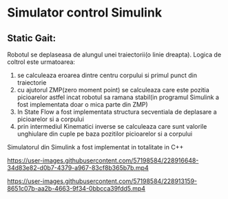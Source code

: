 # Simulator control Simulink

## Static Gait:
  
  Robotul se deplaseasa de alungul unei traiectorii(o linie dreapta). Logica de coltrol este urmatoarea:
  
  1. se calculeaza eroarea dintre centru corpului si primul punct din traiectorie
  2. cu ajutorul ZMP(zero moment point) se calculeaza care este pozitia picioarelor astfel incat robotul sa ramana stabil(in programul Simulink a fost implementata doar o mica parte din ZMP)
  3. In State Flow a fost implementata structura secventiala de deplasare a picioarelor si a corpului
  4. prin intermediul Kinematici inverse se calculeaza care sunt valorile unghiulare din cuple pe baza pozitilor picioarelor si a corpului

  Simulatorul din Simulink a fost implementat in totalitate in C++


https://user-images.githubusercontent.com/57198584/228916648-34d83e82-d0b7-4379-a967-83cf8b365b7b.mp4


https://user-images.githubusercontent.com/57198584/228913159-8651c07b-aa2b-4663-9f34-0bbcca39fdd5.mp4








